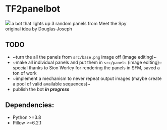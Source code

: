 # TF2panelbot
![](https://i.imgur.com/Rj5wtUU.png)
a bot that lights up 3 random panels from Meet the Spy  
original idea by Douglas Joseph

## TODO
- ~turn the all the panels from `src/base.png` image off (image editing)~
- ~make all individual panels and put them in `src/panels` (image editing)~ special thanks to Sion Worley for rendering the panels in SFM, saved a ton of work
- ~implement a mechanism to never repeat output images (maybe create a pool of valid available sequences)~
- publish the bot ***in progress***

## Dependencies:
- Python >=3.8
- Pillow >=6.2.1
